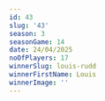 ```yaml
---
id: 43
slug: '43'
season: 3
seasonGame: 14
date: 24/04/2025
noOfPlayers: 17
winnerSlug: louis-rudd
winnerFirstName: Louis
winnerImage: ''
---
```

